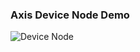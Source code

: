 ### Axis Device Node Demo
![Device Node](https://raw.github.com/pandosme/flows/master/preview/Axis%20Device%20Node.JPG)
